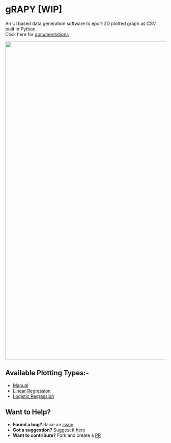 # gRAPY [WIP]
An UI based data generation software to eport 2D plotted graph as CSV built in Python.<br>
Click here for [documentations](https://github.com/SKR301/grapy/blob/main/docs.md)

<p align="center"><img src='https://user-images.githubusercontent.com/47807051/174473410-eab92cb4-5898-4de9-830a-90455eefb547.gif' width='1000'><p>

## Available Plotting Types:-
- [Manual](https://github.com/SKR301/grapy)
- [Linear Regression](https://en.wikipedia.org/wiki/Linear_regression)
- [Logistic Regression](https://en.wikipedia.org/wiki/Logistic_regression)
  
## Want to Help?
- <b>Found a bug?</b> Raise an [issue](https://github.com/SKR301/grapy/issues)
- <b>Got a suggestion?</b> Suggest it [here](https://github.com/SKR301/grapy/issues)
- <b>Want to contribute?</b> Fork and create a [PR](https://github.com/SKR301/grapy/pulls)

